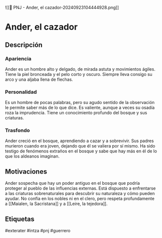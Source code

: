 ![[👤 PNJ - Ander, el cazador-20240923104444928.png]]
# Ander, el cazador
 
## Descripción
### Apariencia 
Ander es un hombre alto y delgado, de mirada astuta y movimientos ágiles. Tiene la piel bronceada y el pelo corto y oscuro. Siempre lleva consigo su arco y una aljaba llena de flechas.
### Personalidad 
Es un hombre de pocas palabras, pero su agudo sentido de la observación le permite saber más de lo que dice. Es valiente, aunque a veces su osadía roza la imprudencia. Tiene un conocimiento profundo del bosque y sus criaturas.
### Trasfondo 
Ander creció en el bosque, aprendiendo a cazar y a sobrevivir. Sus padres murieron cuando era joven, dejando que él se valiera por sí mismo. Ha sido testigo de fenómenos extraños en el bosque y sabe que hay más en él de lo que los aldeanos imaginan.
## Motivaciones
Ander sospecha que hay un poder antiguo en el bosque que podría proteger al pueblo de las influencias externas. Está dispuesto a enfrentarse a las criaturas sobrenaturales para descubrir su naturaleza y cómo pueden ayudar. No confía en los nobles ni en el clero, pero respeta profundamente a [[Maialen, la Sacristana]] y  a [[Leire, la tejedora]].

## Etiquetas
#exterater #intza #pnj  #guerrero 
